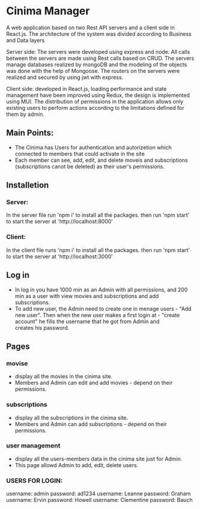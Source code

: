 # Cinima Manager 
A web application based on two Rest API servers and a client side in React.js. The architecture of the system was divided according to Business and Data layers

Server side: The servers were developed using express and node. All calls between the servers are made using Rest calls based on CRUD. The servers manage databases realized by mongoDB and the modeling of the objects was done with the help of Mongoose. The routers on the servers were realized and secured by using jwt with express.

Client side: developed in React.js, loading performance and state management have been improved using Redux, the design is implemented using MUI. The distribution of permissions in the application allows only existing users to perform actions according to the limitations defined for them by admin.

## Main Points:
- The Cinima has Users for authentication and autorizetion which connected to members that could activate in the site
- Each member can see, add, edit, and delete moveis and subscriptions (subscriptions canot be deleted) as their user's permissions.

## Installetion
### Server:
In the server file run 'npm i' to install all the packages. then run 'npm start' to start the server at 'http://localhost:8000'
### Client:
In the client file runs 'npm i' to install all the packages. then run 'npm start' to start the server at 'http://localhost:3000'  

## Log in
- In log in you have 1000 min as an Admin with all permissions, and 200 min as a user with view movies and subscriptions and add subscriptions.
- To add new user, the Admin need to create one in menage users - "Add new user". Then when the new user makes a first login at - "create account"  he fills the username that he got from Admin and creates his password.

## Pages
### movise
- display all the movies in the cinima site. 
- Members and Admin can edit and add movies - depend on their permissions.

### subscriptions 
- display all the subscriptions in the cinima site.
- Members and Admin can  add subscriptions - depend on their permissions.

### user management 
- display all the users-members data in the cinima site just for Admin.
- This page allowd Admin to add, edit, delete users.

### USERS FOR LOGIN:
username: admin password: ad1234
username: Leanne password: Graham
username: Ervin password: Howell
username: Clementine  password: Bauch
